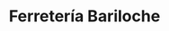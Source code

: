 ---
title: "Ferretería Bariloche"
url: /san-carlos-de-bariloche/ferreteria-bariloche/
shop: hardware
---